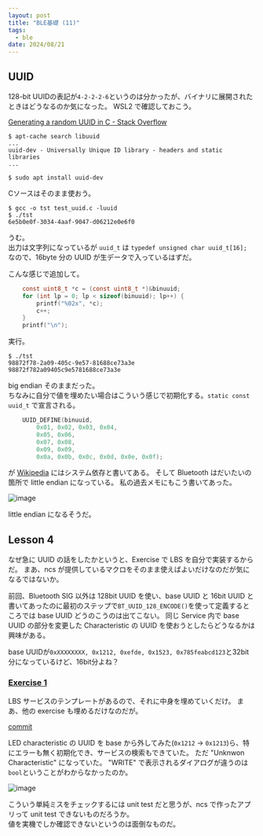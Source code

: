```yaml
---
layout: post
title: "BLE基礎 (11)"
tags:
  - ble
date: 2024/08/21
---
```


## UUID

128-bit UUIDの表記が`4-2-2-2-6`というのは分かったが、バイナリに展開されたときはどうなるのか気になった。
WSL2 で確認しておこう。

[Generating a random UUID in C - Stack Overflow](https://stackoverflow.com/questions/51053568/generating-a-random-uuid-in-c)

```console
$ apt-cache search libuuid
...
uuid-dev - Universally Unique ID library - headers and static libraries
...

$ sudo apt install uuid-dev
```

Cソースはそのまま使おう。

```console
$ gcc -o tst test_uuid.c -luuid
$ ./tst
6e5b0e0f-3034-4aaf-9047-d06212e0e6f0
```

うむ。  
出力は文字列になっているが `uuid_t` は `typedef unsigned char uuid_t[16];` なので、16byte 分の UUID が生データで入っているはずだ。

こんな感じで追加して。

```c
    const uint8_t *c = (const uint8_t *)&binuuid;
    for (int lp = 0; lp < sizeof(binuuid); lp++) {
        printf("%02x", *c);
        c++;
    }
    printf("\n");
```

実行。

```console
$ ./tst
98872f78-2a09-405c-9e57-81688ce73a3e
98872f782a09405c9e5781688ce73a3e
```

big endian そのままだった。  
ちなみに自分で値を埋めたい場合はこういう感じで初期化する。`static const uuid_t` で宣言される。

```c
    UUID_DEFINE(binuuid,
        0x01, 0x02, 0x03, 0x04,
        0x05, 0x06,
        0x07, 0x08,
        0x09, 0x09,
        0x0a, 0x0b, 0x0c, 0x0d, 0x0e, 0x0f);
```

が [Wikipedia](https://en.wikipedia.org/wiki/Universally_unique_identifier#Encoding) にはシステム依存と書いてある。
そして Bluetooth はだいたいの箇所で little endian になっている。
私の過去メモにもこう書いてあった。

![image](20240821b-1.png)

little endian になるそうだ。

## Lesson 4 

なぜ急に UUID の話をしたかというと、Exercise で LBS を自分で実装するからだ。
まあ、ncs が提供しているマクロをそのまま使えばよいだけなのだが気になるではないか。

前回、Bluetooth SIG 以外は 128bit UUID を使い、base UUID と 16bit UUID と書いてあったのに最初のステップで`BT_UUID_128_ENCODE()`を使って定義するところでは base UUID どうのこうのは出てこない。
同じ Service 内で base UUID の部分を変更した Characteristic の UUID を使おうとしたらどうなるかは興味がある。

base UUIDが`0xXXXXXXXX, 0x1212, 0xefde, 0x1523, 0x785feabcd123`と32bit分になっているけど、16bit分よね？

### [Exercise 1](https://academy.nordicsemi.com/courses/bluetooth-low-energy-fundamentals/lessons/lesson-4-bluetooth-le-data-exchange/topic/blefund-lesson-4-exercise-1/)

LBS サービスのテンプレートがあるので、それに中身を埋めていくだけ。
まあ、他の exercise も埋めるだけなのだが。

[commit](https://github.com/hirokuma/ncs-bt-fund/commit/e9c32408bdab49725bef83710175b9631aa183b7)

LED characteristic の UUID を base から外してみた(`0x1212` → `0x1213`)ら、特にエラーも無く初期化でき、サービスの検索もできていた。
ただ "Unknwon Characteristic" になっていた。
"WRITE" で表示されるダイアログが違うのは`bool`ということがわからなかったのか。

![image](20240821b-2.png)

こういう単純ミスをチェックするには unit test だと思うが、ncs で作ったアプリって unit test できないものだろうか。  
値を実機でしか確認できないというのは面倒なものだ。
